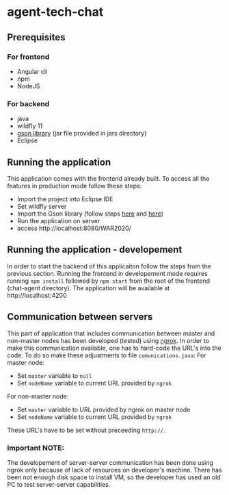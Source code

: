 # agent-tech-chat

## Prerequisites

### For frontend
- Angular cli
- npm 
- NodeJS

### For backend
- java
- wildfly 11
- [gson library](https://mvnrepository.com/artifact/com.google.code.gson/gson/2.8.6) (jar file provided in jars directory)
- Eclipse
## Running the application 

This application comes with the frontend already built. To access all the features in production mode follow these steps:

- Import the project into Eclipse IDE
- Set wildfly server 
- Import the Gson library (follow steps [here](https://medium.com/programmers-blockchain/importing-gson-into-eclipse-ec8cf678ad52) and [here](https://metamug.com/article/java/eclipse-gson-class-not-found.html?fbclid=IwAR2_5r2ESyQitvINdM-m8cp50n-REQMrHGSHxQ9oRqpqggLyjb35P6Sf6Vw))
- Run the application on server
- access http://localhost:8080/WAR2020/

## Running the application - developement

In order to start the backend of this applicaiton follow the steps from the previous section.
Running the frontend in developement mode requires running `npm install` followed by `npm start` from the root of the frontend (chat-agent directory). The application will be available at http://localhost:4200

## Communication between servers

This part of application that includes communication between master and non-master nodes has been developed (tested) using [ngrok](https://ngrok.com/). 
In order to make this communication available, one has to hard-code the URL's into the code. To do so make these adjustments to file `comunications.java`:
For master node:
- Set `master` variable to `null`
- Set `nodeName` variable to current URL provided by `ngrok`

For non-master node:
- Set `master` variable to URL provided by ngrok on master node
- Set `nodeName` variable to current URL provided by `ngrok`

These URL's have to be set without preceeding `http://`.

### Important NOTE:

The developement of server-server communication has been done using ngrok only because of lack of resources on developer's machine. 
There has been not enough disk space to install VM, so the developer has used an old PC to test server-server capabilities.

